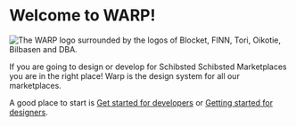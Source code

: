 # Welcome to WARP!

![The WARP logo surrounded by the logos of Blocket, FINN, Tori, Oikotie, Bilbasen and DBA. ](/warp-brands.png)

If you are going to design or develop for Schibsted Schibsted Marketplaces you are in the right place! Warp is the design system for all our marketplaces.

A good place to start is [Get started for developers](/get-started/developers/) or [Getting started for designers](/get-started/designers/).
